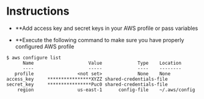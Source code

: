 # Instructions 

- **Add access key and secret keys in your AWS profile or pass variables

- **Execute the following command to make sure you have properly configured AWS profile 

```
$ aws configure list
      Name                    Value             Type    Location
      ----                    -----             ----    --------
   profile                <not set>             None    None
access_key     ****************XYZZ shared-credentials-file
secret_key     ****************Puc0 shared-credentials-file
    region                us-east-1      config-file    ~/.aws/config
```
